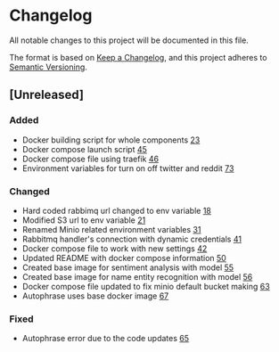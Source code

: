 # Changelog
All notable changes to this project will be documented in this file.

The format is based on [Keep a Changelog](https://keepachangelog.com/en/1.0.0/),
and this project adheres to [Semantic Versioning](https://semver.org/spec/v2.0.0.html).

## [Unreleased]
### Added
- Docker building script for whole components [23](https://github.com/ncsa/standalone-smm-analytics/issues/23)
- Docker compose launch script [45](https://github.com/ncsa/standalone-smm-analytics/issues/45)
- Docker compose file using traefik [46](https://github.com/ncsa/standalone-smm-analytics/issues/46)
- Environment variables for turn on off twitter and reddit [73](https://github.com/ncsa/standalone-smm-analytics/issues/73)

### Changed
- Hard coded rabbimq url changed to env variable [18](https://github.com/ncsa/standalone-smm-analytics/issues/18)
- Modified S3 url to env variable [21](https://github.com/ncsa/standalone-smm-analytics/issues/21)
- Renamed Minio related environment variables [31](https://github.com/ncsa/standalone-smm-analytics/issues/31)
- Rabbitmq handler's connection with dynamic credentials [41](https://github.com/ncsa/standalone-smm-analytics/issues/41)
- Docker compose file to work with new settings [42](https://github.com/ncsa/standalone-smm-analytics/issues/42)
- Updated README with docker compose information [50](https://github.com/ncsa/standalone-smm-analytics/issues/50)
- Created base image for sentiment analysis with model [55](https://github.com/ncsa/standalone-smm-analytics/issues/55)
- Created base image for name entity recognition with model [56](https://github.com/ncsa/standalone-smm-analytics/issues/56)
- Docker compose file updated to fix minio default bucket making [63](https://github.com/ncsa/standalone-smm-analytics/issues/63)
- Autophrase uses base docker image [67](https://github.com/ncsa/standalone-smm-analytics/issues/67)

### Fixed
- Autophrase error due to the code updates [65](https://github.com/ncsa/standalone-smm-analytics/issues/65)
